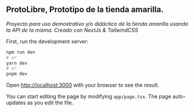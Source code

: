 ## ProtoLibre, Prototipo de la tienda amarilla.

_Proyecto para uso demostrativo y/o didáctico de la tienda amarilla usando la API de la misma. Creado con NextJs & TailwindCSS_

First, run the development server:

```bash
npm run dev
# or
yarn dev
# or
pnpm dev
```

Open [http://localhost:3000](http://localhost:3000) with your browser to see the result.

You can start editing the page by modifying `app/page.tsx`. The page auto-updates as you edit the file.
